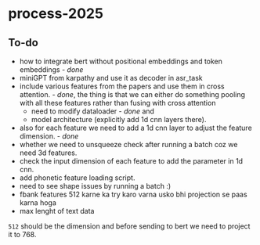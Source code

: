 # process-2025

## To-do 
- how to integrate bert without positional embeddings and token embeddings - *done*
- miniGPT from karpathy and use it as decoder in asr_task
- include various features from the papers and use them in cross attention. - *done*, the thing is that we can either do something pooling with all these features rather than fusing with cross attention
    - need to modify dataloader - *done* and 
    - model architecture (explicitly add 1d cnn layers there). 
- also for each feature we need to add a 1d cnn layer to adjust the feature dimension. - *done*
- whether we need to unsqueeze check after running a batch coz we need 3d features.
- check the input dimension of each feature to add the parameter in 1d cnn.
- add phonetic feature loading script.
- need to see shape issues by running a batch :)
- fbank features 512 karne ka try karo varna usko bhi projection se paas karna hoga
- max lenght of text data

`512` should be the dimension and before sending to bert we need to project it to 768.